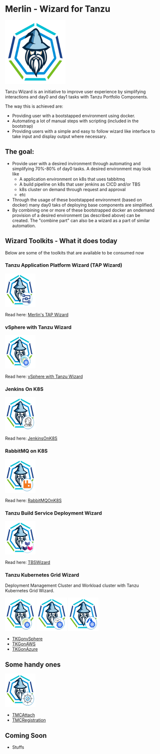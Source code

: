 # Merlin - Wizard for Tanzu


<img src="images/logo-tanzuwizard.png" alt="Tanzu Wizard" width=200 height=210/> 


Tanzu Wizard is an initiative to improve user experience by simplifying interactions and day0 and day1 tasks with Tanzu Portfolio Components.

The way this is achieved are:
- Providing user with a bootstapped environment using docker.
- Automating a lot of manual steps with scripting (included in the bootstrap)
- Providing users with a simple and easy to follow wizard like interface to take input and display output where necessary.


## The goal:
- Provide user with a desired invironment through automating and simplifying 70%-80% of day0 tasks. A desired environment may look like
    - A application environment on k8s that uses tabbitmq
    - A build pipeline on k8s that user jenkins as CICD and/or TBS
    - k8s cluster on demand through request and approval
    - etc
- Through the usage of these bootstapped environment (based on docker) many day0 taks of deploying base components are simplified.
- By combining one or more of these bootstrapped docker an ondemand provision of a desired environment (as described above) can be created. The "combine part" can also be a wizard as a part of similar automation.



## Wizard Toolkits - What it does today

Below are some of the toolkits that are available to be consumed now

### Tanzu Application Platform Wizard (TAP Wizard)

<img src="images/logo-tap.png" alt="Tanzu TAP Wizard" width=100 height=110/>

Read here: [Merlin's TAP Wizard](https://github.com/alinahid477/tapwizard)

### vSphere with Tanzu Wizard

<img src="images/logo-vsphere-with-tanzu.png" alt="vSphere with Tanzu Wizard" width=100 height=110/>

Read here: [vSphere with Tanzu Wizard](https://github.com/alinahid477/vsphere-with-tanzu-wizard)


### Jenkins On K8S


<img src="images/logo-jenkinsonk8s.png" alt="Jenkins on K8S Wizard" width=100 height=110/>

Read here: [JenkinsOnK8S](https://github.com/alinahid477/jenkinsonk8s)


### RabbitMQ on K8S

<img src="images/logo-rabbitmqonk8s.png" alt="RabbitMQ on K8S Wizard" width=100 height=110/>

Read here: [RabbitMQOnK8S](https://github.com/alinahid477/rabbitmqonk8s)


### Tanzu Build Service Deployment Wizard

<img src="images/logo-tbswizard.png" alt="Tanzu Build Service Wizard" width=100 height=110/>

Read here: [TBSWizard](https://github.com/alinahid477/tbswizard)


### Tanzu Kubernetes Grid Wizard

Deployment Management Cluster and Workload cluster with Tanzu Kubernetes Grid Wizard.

<img src="images/logo-tkgonvsphere.png" alt="TKG on vSphere Wizard" width=100 height=110/>                 <img src="images/logo-tkgonaws.png" alt="TKG on AWS Wizard" width=100 height=110/>                 <img src="images/logo-tkgonazure.png" alt="TKG on Azure Wizard" width=100 height=110/>


- [TKGonvSphere](https://github.com/alinahid477/tkgonvsphere)
- [TKGonAWS](https://github.com/alinahid477/tkgonaws)
- [TKGonAzure](https://github.com/alinahid477/tkgonazure)


## Some handy ones

<img src="images/logo-tmcwizard.png" alt="TMC Wizard" width=100 height=110/>


- [TMCAttach](https://github.com/alinahid477/tmc-attach)
- [TMCRegistration](https://github.com/alinahid477/tmc-registration)


## Coming Soon

- Stuffs
